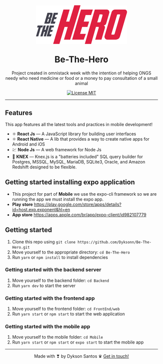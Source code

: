 <h1 align="center">
    <br>
    <img src="./FrontEnd/web/src/assets/logo.svg" width="300" alt="Be-The-Hero" align="center">
    <br>
    <br>
    Be-The-Hero
</h1>

<p align="center">Project created in omnistack week with the intention of helping ONGS needy who need medicine or food or a money to pay consultation of a small animal</p>

<p align="center">
    <a href="https://opensource.org/licenses/MIT">
      <img src="https://img.shields.io/badge/License-MIT-blue.svg" alt="License MIT">
    </a>
</p>

<hr />

## Features

This app features all the latest tools and practices in mobile development!

- ⚛️ **React Js** — A JavaScript library for building user interfaces
- ⚛️ **React Native** — A lib that provides a way to create native apps for Android and iOS
- 💹 **Node Js** — A web framework for Node Js
- 📄 **KNEX** — Knex.js is a "batteries included" SQL query builder for Postgres, MSSQL, MySQL, MariaDB, SQLite3, Oracle, and Amazon Redshift designed to be flexible.

## Getting started installing expo application
- This project for part of <strong>Mobile</strong> we use the expo-cli framework so we are running the app we must install the expo app.
- **Play store** <a>https://play.google.com/store/apps/details?id=host.exp.exponent&hl=en</a>
- **App store** <a>https://apps.apple.com/br/app/expo-client/id982107779</a>

## Getting started

1. Clone this repo using `git clone https://github.com/Dyksonn/Be-The-Hero.git`
2. Move yourself to the appropriate directory: `cd Be-The-Hero`<br />
3. Run `yarn` or `npm install` to install dependencies<br />

### Getting started with the backend server

1. Move yourself to the backend folder: `cd Backend`
2. Run `yarn dev` to start the server

### Getting started with the frontend app

1. Move yourself to the frontend folder: `cd FrontEnd/web`
2. Run `yarn start` or `npm start` to start the web application

### Getting started with the mobile app

1. Move yourself to the mobile folder: `cd Mobile`
2. Run `yarn start` or `npm start` or `expo start` to start the mobile app

<hr />
<p align="center">Made with ❣ by Dykson Santos ♛ <a href="https://www.linkedin.com/in/dykson-santos-410740187/" target="_blank">Get in touch!</a></p>

